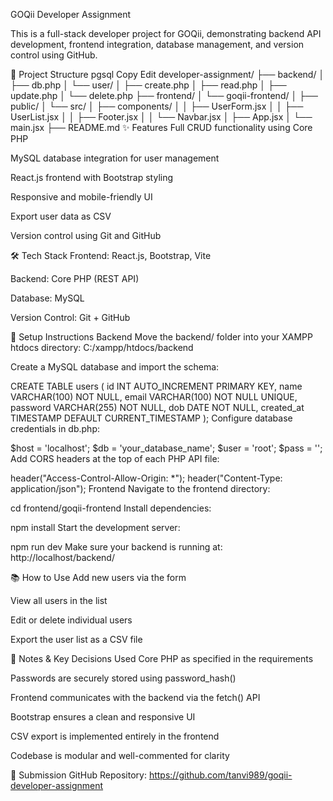 GOQii Developer Assignment



This is a full-stack developer project for GOQii, demonstrating backend API development, frontend integration, database management, and version control using GitHub.

📁 Project Structure
pgsql
Copy
Edit
developer-assignment/
├── backend/
│   ├── db.php
│   └── user/
│       ├── create.php
│       ├── read.php
│       ├── update.php
│       └── delete.php
├── frontend/
│   └── goqii-frontend/
│       ├── public/
│       └── src/
│           ├── components/
│           │   ├── UserForm.jsx
│           │   ├── UserList.jsx
│           │   ├── Footer.jsx
│           │   └── Navbar.jsx
│           ├── App.jsx
│           └── main.jsx
├── README.md
✨ Features
Full CRUD functionality using Core PHP

MySQL database integration for user management

React.js frontend with Bootstrap styling

Responsive and mobile-friendly UI

Export user data as CSV

Version control using Git and GitHub

🛠 Tech Stack
Frontend: React.js, Bootstrap, Vite

Backend: Core PHP (REST API)

Database: MySQL

Version Control: Git + GitHub

🚀 Setup Instructions
Backend
Move the backend/ folder into your XAMPP htdocs directory:
C:/xampp/htdocs/backend

Create a MySQL database and import the schema:


CREATE TABLE users (
  id INT AUTO_INCREMENT PRIMARY KEY,
  name VARCHAR(100) NOT NULL,
  email VARCHAR(100) NOT NULL UNIQUE,
  password VARCHAR(255) NOT NULL,
  dob DATE NOT NULL,
  created_at TIMESTAMP DEFAULT CURRENT_TIMESTAMP
);
Configure database credentials in db.php:


$host = 'localhost';
$db   = 'your_database_name';
$user = 'root';
$pass = '';
Add CORS headers at the top of each PHP API file:


header("Access-Control-Allow-Origin: *");
header("Content-Type: application/json");
Frontend
Navigate to the frontend directory:


cd frontend/goqii-frontend
Install dependencies:


npm install
Start the development server:


npm run dev
Make sure your backend is running at: http://localhost/backend/

📚 How to Use
Add new users via the form

View all users in the list

Edit or delete individual users

Export the user list as a CSV file

📝 Notes & Key Decisions
Used Core PHP as specified in the requirements

Passwords are securely stored using password_hash()

Frontend communicates with the backend via the fetch() API

Bootstrap ensures a clean and responsive UI

CSV export is implemented entirely in the frontend

Codebase is modular and well-commented for clarity

🔗 Submission
GitHub Repository: https://github.com/tanvi989/goqii-developer-assignment

